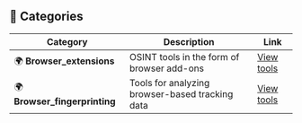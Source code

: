 ## 📂 Categories

| Category        | Description                                      | Link |
|-----------------|--------------------------------------------------|------|
| 🌍 **Browser_extensions**        | OSINT tools in the form of browser add-ons | [View tools](./Browsers/extensions.md) |
| 🌍 **Browser_fingerprinting**    | Tools for analyzing browser-based tracking data | [View tools](./Browsers/fingerprinting.md) |
